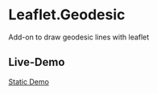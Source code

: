 Leaflet.Geodesic
================

Add-on to draw geodesic lines with leaflet


Live-Demo
---------
[Static Demo](http://www.thasler.org/Leaflet.Geodesic/examples/simple.html)

